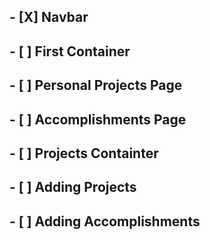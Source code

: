 ## - [X] Navbar
## - [ ] First Container
## - [ ] Personal Projects Page
## - [ ] Accomplishments Page
## - [ ] Projects Containter
## - [ ] Adding Projects
## - [ ] Adding Accomplishments
